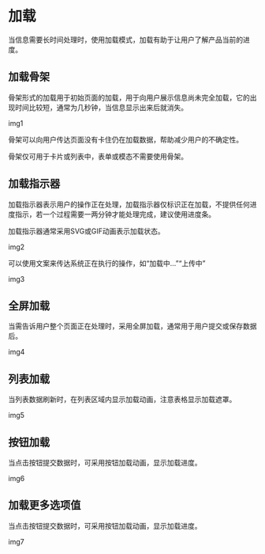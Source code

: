 # 加载



当信息需要⻓时间处理时，使⽤加载模式，加载有助于让⽤户了解产品当前的进度。



## 加载⻣架

⻣架形式的加载⽤于初始⻚⾯的加载，⽤于向⽤户展示信息尚未完全加载，它的出现时间⽐较短，通常为⼏秒钟，当信息显示出来后就消失。

img1

⻣架可以向⽤户传达⻚⾯没有卡住仍在加载数据，帮助减少⽤户的不确定性。

⻣架仅可⽤于卡⽚或列表中，表单或模态不需要使⽤⻣架。



## 加载指示器

加载指示器表示⽤户的操作正在处理，加载指示器仅标识正在加载，不提供任何进度指示，若⼀个过程需要⼀两分钟才能处理完成，建议使⽤进度条。

加载指示器通常采⽤SVG或GIF动画表示加载状态。

img2

可以使⽤⽂案来传达系统正在执⾏的操作，如“加载中…”“上传中”

img3

## 全屏加载

当需告诉⽤户整个⻚⾯正在处理时，采⽤全屏加载，通常⽤于⽤户提交或保存数据后。

img4

## 列表加载

当列表数据刷新时，在列表区域内显示加载动画，注意表格显示加载遮罩。

img5

## 按钮加载

当点击按钮提交数据时，可采⽤按钮加载动画，显示加载进度。

img6

## 加载更多选项值

当点击按钮提交数据时，可采⽤按钮加载动画，显示加载进度。

img7